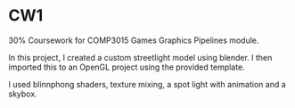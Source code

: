 # CW1
 
30% Coursework for COMP3015 Games Graphics Pipelines module.

In this project, I created a custom streetlight model using blender. I then imported this to an OpenGL project using the provided template.

I used blinnphong shaders, texture mixing, a spot light with animation and a skybox.
